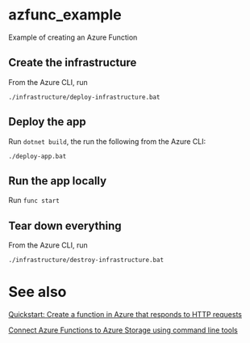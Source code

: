 # azfunc_example
Example of creating an Azure Function

## Create the infrastructure
From the Azure CLI, run

`./infrastructure/deploy-infrastructure.bat`

## Deploy the app

Run `dotnet build`, the run the following from the Azure CLI:

`./deploy-app.bat`

## Run the app locally

Run `func start`

## Tear down everything
From the Azure CLI, run

`./infrastructure/destroy-infrastructure.bat`

# See also
[Quickstart: Create a function in Azure that responds to HTTP requests](https://docs.microsoft.com/en-us/azure/azure-functions/functions-create-first-azure-function-azure-cli?tabs=bash%2Cbrowser&pivots=programming-language-csharp)

[Connect Azure Functions to Azure Storage using command line tools](https://docs.microsoft.com/en-us/azure/azure-functions/functions-add-output-binding-storage-queue-cli?tabs=bash%2Cbrowser&pivots=programming-language-csharp)
